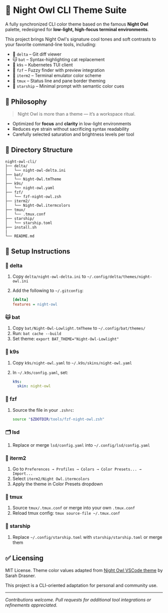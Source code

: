 # 🌙 Night Owl CLI Theme Suite

A fully synchronized CLI color theme based on the famous **Night Owl** palette, redesigned for **low-light, high-focus terminal environments**.

This project brings Night Owl's signature cool tones and soft contrasts to your favorite command-line tools, including:

- 🐙 `delta` – Git diff viewer
- 🐱 `bat` – Syntax-highlighting cat replacement
- 📡 `k9s` – Kubernetes TUI client
- 🧬 `fzf` – Fuzzy finder with preview integration
- 🔮 `iterm2` – Terminal emulator color scheme
- 🧪 `tmux` – Status line and pane border theming
- 🚀 `starship` – Minimal prompt with semantic color cues

## 🎯 Philosophy
> Night Owl is more than a theme — it’s a workspace ritual.

- Optimized for **focus** and **clarity** in low-light environments
- Reduces eye strain without sacrificing syntax readability
- Carefully selected saturation and brightness levels per tool

## 📁 Directory Structure

```
night-owl-cli/
├── delta/
│   └── night-owl-delta.ini
├── bat/
│   └── Night-Owl.tmTheme
├── k9s/
│   └── night-owl.yaml
├── fzf/
│   └── fzf-night-owl.zsh
├── iterm2/
│   └── Night-Owl.itermcolors
├── tmux/
│   └── .tmux.conf
├── starship/
│   └── starship.toml
├── install.sh
|
└── README.md
```

## 🔧 Setup Instructions

### 🐙 delta
1. Copy `delta/night-owl-delta.ini` to `~/.config/delta/themes/night-owl.ini`
2. Add the following to `~/.gitconfig`:

   ```ini
   [delta]
   features = night-owl
   ```

### 🐱 bat
1. Copy `bat/Night-Owl-Lowlight.tmTheme` to `~/.config/bat/themes/`
2. Run: `bat cache --build`
3. Set theme: `export BAT_THEME="Night-Owl-Lowlight"`

### 📡 k9s
1. Copy `k9s/night-owl.yaml` to `~/.k9s/skins/night-owl.yaml`
2. In `~/.k9s/config.yaml`, set:

   ```yaml
   k9s:
     skin: night-owl
   ```

### 🧬 fzf
1. Source the file in your `.zshrc`:

   ```sh
   source "$ZDOTDIR/tools/fzf-night-owl.zsh"
   ```

### 🗂️ lsd
1. Replace or merge `lsd/config.yaml` into `~/.config/lsd/config.yaml`

### 🔮 iterm2
1. Go to `Preferences → Profiles → Colors → Color Presets... → Import...`
2. Select `iterm2/Night Owl.itermcolors`
3. Apply the theme in Color Presets dropdown

### 🧪 tmux
1. Source `tmux/.tmux.conf` or merge into your own `.tmux.conf`
2. Reload tmux config: `tmux source-file ~/.tmux.conf`

### 🚀 starship
1. Replace `~/.config/starship.toml` with `starship/starship.toml` or merge them

## ✅ Licensing

MIT License. Theme color values adapted from [Night Owl VSCode theme](https://vscodethemes.com/e/sdras.night-owl/night-owl) by Sarah Drasner.

This project is a CLI-oriented adaptation for personal and community use.

---

_Contributions welcome. Pull requests for additional tool integrations or refinements appreciated._
